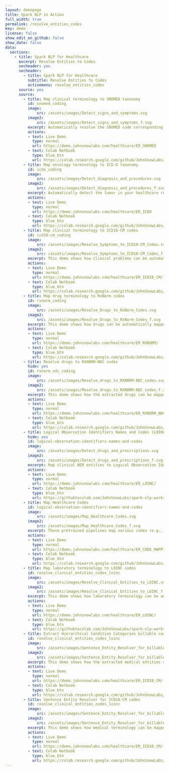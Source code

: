 ```yaml
---
layout: demopage
title: Spark NLP in Action
full_width: true
permalink: /resolve_entities_codes
key: demo
license: false
show_edit_on_github: false
show_date: false
data:
  sections:  
    - title: Spark NLP for Healthcare 
      excerpt: Resolve Entities to Codes 
      secheader: yes
      secheader:
        - title: Spark NLP for Healthcare
          subtitle: Resolve Entities to Codes 
          activemenu: resolve_entities_codes
      source: yes
      source: 
        - title: Map clinical terminology to SNOMED taxonomy
          id: snomed_coding
          image: 
              src: /assets/images/Detect_signs_and_symptoms.svg
          image2: 
              src: /assets/images/Detect_signs_and_symptoms_f.svg
          excerpt: Automatically resolve the SNOMED code corresponding to the diseases and conditions mentioned in your health record using Spark NLP for Healthcare out of the box.
          actions:
          - text: Live Demo
            type: normal
            url: https://demo.johnsnowlabs.com/healthcare/ER_SNOMED
          - text: Colab Netbook
            type: blue_btn
            url: https://colab.research.google.com/github/JohnSnowLabs/spark-nlp-workshop/blob/master/tutorials/streamlit_notebooks/healthcare/ER_SNOMED.ipynb
        - title: Map oncology terminology to ICD-O taxonomy
          id: icdo_coding
          image: 
              src: /assets/images/Detect_diagnosis_and_procedures.svg
          image2: 
              src: /assets/images/Detect_diagnosis_and_procedures_f.svg
          excerpt: Automatically detect the tumor in your healthcare records and link it to the corresponding ICDO code using Spark NLP for Healthcare out of the box.
          actions:
          - text: Live Demo
            type: normal
            url: https://demo.johnsnowlabs.com/healthcare/ER_ICDO
          - text: Colab Netbook
            type: blue_btn
            url: https://colab.research.google.com/github/JohnSnowLabs/spark-nlp-workshop/blob/master/tutorials/streamlit_notebooks/healthcare/ER_ICDO.ipynb
        - title: Map clinical terminology to ICD10-CM codes
          id: icd10-cm_coding
          image: 
              src: /assets/images/Resolve_Symptoms_to_ICD10-CM_Codes.svg
          image2: 
              src: /assets/images/Resolve_Symptoms_to_ICD10-CM_Codes_f.svg
          excerpt: This demo shows how clinical problems can be automatically mapped to the ICD10-CM taxonomy.
          actions:
          - text: Live Demo
            type: normal
            url: https://demo.johnsnowlabs.com/healthcare/ER_ICD10_CM/
          - text: Colab Netbook
            type: blue_btn
            url: https://colab.research.google.com/github/JohnSnowLabs/spark-nlp-workshop/blob/master/tutorials/streamlit_notebooks/healthcare/ER_ICD10_CM.ipynb
        - title: Map drug terminology to RxNorm codes
          id: rxnorm_coding
          image: 
              src: /assets/images/Resolve_Drugs_to_RxNorm_Codes.svg
          image2: 
              src: /assets/images/Resolve_Drugs_to_RxNorm_Codes_f.svg
          excerpt: This demo shows how drugs can be automatically mapped to RxNorm codes using sentence based resolvers. 
          actions:
          - text: Live Demo
            type: normal
            url: https://demo.johnsnowlabs.com/healthcare/ER_RXNORM/
          - text: Colab Netbook
            type: blue_btn
            url: https://colab.research.google.com/github/JohnSnowLabs/spark-nlp-workshop/blob/master/tutorials/streamlit_notebooks/healthcare/ER_RXNORM.ipynb
        - title: Resolve drugs to RXNORM-NDC codes
          hide: yes
          id: rxnorm_ndc_coding
          image: 
              src: /assets/images/Resolve_drugs_to_RXNORM-NDC_codes.svg
          image2: 
              src: /assets/images/Resolve_drugs_to_RXNORM-NDC_codes_f.svg
          excerpt: This demo shows how the extracted drugs can be mapped to RxNorm-NDC codes using Spark NLP for Healhtcare sentence resolvers. 
          actions:
          - text: Live Demo
            type: normal
            url: https://demo.johnsnowlabs.com/healthcare/ER_RXNORM_NDC/
          - text: Colab Netbook
            type: blue_btn
            url: https://colab.research.google.com/github/JohnSnowLabs/spark-nlp-workshop/blob/master/tutorials/Certification_Trainings/Healthcare/3.Clinical_Entity_Resolvers.ipynb#scrollTo=GfkA9JcNnp4w
        - title: Logical Observation Identifiers Names and Codes (LOINC)
          hide: yes
          id: logical-observation-identifiers-names-and-codes
          image: 
              src: /assets/images/Detect_drugs_and_prescriptions.svg
          image2: 
              src: /assets/images/Detect_drugs_and_prescriptions_f.svg
          excerpt: Map clinical NER entities to Logical Observation Identifiers Names and Codes (LOINC) using our pre-trained model.
          actions:
          - text: Live Demo
            type: normal
            url: https://demo.johnsnowlabs.com/healthcare/ER_LOINC/
          - text: Colab Netbook
            type: blue_btn
            url: https://githubtocolab.com/JohnSnowLabs/spark-nlp-workshop/blob/master/tutorials/Certification_Trainings/Healthcare/24.Improved_Entity_Resolvers_in_SparkNLP_with_sBert.ipynb
        - title: Map Healthcare Codes
          id: logical-observation-identifiers-names-and-codes
          image: 
              src: /assets/images/Map_Healthcare_Codes.svg
          image2: 
              src: /assets/images/Map_Healthcare_Codes_f.svg
          excerpt: These pretrained pipelines map various codes (e.g., ICD10CM codes to SNOMED codes) without using any text data.
          actions:
          - text: Live Demo
            type: normal
            url: https://demo.johnsnowlabs.com/healthcare/ER_CODE_MAPPING/
          - text: Colab Netbook
            type: blue_btn
            url: https://colab.research.google.com/github/JohnSnowLabs/spark-nlp-workshop/blob/master/tutorials/Certification_Trainings/Healthcare/11.1.Healthcare_Code_Mapping.ipynb#scrollTo=e5qYdIEv4JPL
        - title: Map laboratory terminology to LOINC codes
          id: resolve_clinical_entities_codes_loinc
          image: 
              src: /assets/images/Resolve_Clinical_Entities_to_LOINC.svg
          image2: 
              src: /assets/images/Resolve_Clinical_Entities_to_LOINC_f.svg
          excerpt: This demo shows how laboratory terminology can be automatically mapped to the Logical Observation Identifiers Names and Codes (LOINC) taxonomy.
          actions:
          - text: Live Demo
            type: normal
            url: https://demo.johnsnowlabs.com/healthcare/ER_LOINC/
          - text: Colab Netbook
            type: blue_btn
            url: https://githubtocolab.com/JohnSnowLabs/spark-nlp-workshop/blob/master/tutorials/Certification_Trainings/Healthcare/24.Improved_Entity_Resolvers_in_SparkNLP_with_sBert.ipynb    
        - title: Extract Hierarchical Condition Categories billable codes using ICD10-CM taxonomy
          id: resolve_clinical_entities_codes_loinc
          image: 
              src: /assets/images/Sentence_Entity_Resolver_for_billable_ICD10-CM_HCC.svg
          image2: 
              src: /assets/images/Sentence_Entity_Resolver_for_billable_ICD10-CM_HCC_f.svg
          excerpt: This demo shows how the extracted medical entities can be mapped to Hierarchical Condition Categories billable codes, using the ICD10-CM taxonomy.
          actions:
          - text: Live Demo
            type: normal
            url: https://demo.johnsnowlabs.com/healthcare/ER_ICD10_CM/
          - text: Colab Netbook
            type: blue_btn
            url: https://colab.research.google.com/github/JohnSnowLabs/spark-nlp-workshop/blob/master/tutorials/streamlit_notebooks/healthcare/ER_ICD10_CM.ipynb  
        - title: Sentence Entity Resolver for ICD10-CM codes
          id: resolve_clinical_entities_codes_loinc
          image: 
              src: /assets/images/Sentence_Entity_Resolver_for_billable_ICD10-CM_HCC_codesReports.svg
          image2: 
              src: /assets/images/Sentence_Entity_Resolver_for_billable_ICD10-CM_HCC_codesReports_f.svg
          excerpt: This demo shows how medical terminology can be mapped to ICD-10 CM codes using Spark NLP for Healthcare. Entities have been grouped to provide a more high-level / generalized resolution.
          actions:
          - text: Live Demo
            type: normal
            url: https://demo.johnsnowlabs.com/healthcare/ER_ICD10_CM/
          - text: Colab Netbook
            type: blue_btn
            url: https://colab.research.google.com/github/JohnSnowLabs/spark-nlp-workshop/blob/master/tutorials/streamlit_notebooks/healthcare/ER_ICD10_CM.ipynb          
---
```

